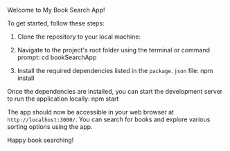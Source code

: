 Welcome to My Book Search App!

To get started, follow these steps:

1. Clone the repository to your local machine:

2. Navigate to the project's root folder using the terminal or command prompt:
   cd bookSearchApp

3. Install the required dependencies listed in the `package.json` file:
   npm install

Once the dependencies are installed, you can start the development server to run the application locally:
npm start

The app should now be accessible in your web browser at `http://localhost:3000/`. You can search for books and explore various sorting options using the app.

Happy book searching!
